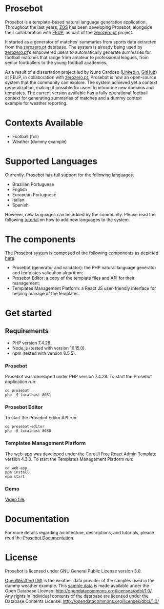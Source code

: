 # Prosebot

Prosebot is a template-based natural language generation application. Throughout the last years, [ZOS](http://www.zos.pt) has been developing Prosebot, alongside their collaboration with [FEUP](https://sigarra.up.pt/feup/pt/web_page.inicial), as part of the [zerozero.pt](https://www.zerozero.pt) project.

It started as a generator of matches’ summaries from sports data extracted from the [zerozero.pt](https://www.zerozero.pt) database. The system is already being used by [zerozero.pt](https://www.zerozero.pt)’s empowered users to automatically generate summaries for football matches that range from amateur to professional leagues, from senior footballers to the young football academies.

As a result of a dissertation project led by Nuno Cardoso ([LinkedIn](https://www.linkedin.com/in/nmtc01/), [GitHub](https://github.com/nmtc01)) at FEUP, in collaboration with [zerozero.pt](https://www.zerozero.pt), Prosebot is now an open-source system that the community can explore. The system achieved yet a context generalization, making it possible for users to introduce new domains and templates. The current version available has a fully operational football context for generating summaries of matches and a dummy context example for weather reporting.

# Contexts Available

- Football (full)
- Weather (dummy example)

# Supported Languages

Currently, Prosebot has full support for the following languages:
- Brazilian Portuguese
- English
- European Portuguese
- Italian
- Spanish

However, new languages can be added by the community. Please read the following [tutorial](https://github.com/zerozeropt/prosebot/wiki/How-to-add-a-new-language) on how to add new languages to the system.

# The components

The Prosebot system is composed of the following components as depicted [here](https://github.com/zerozeropt/prosebot/wiki/prosebot/Architecture):
- Prosebot (generator and validator): the PHP natural language generator and templates validation algorithm;
- Prosebot Editor: a copy of the template files and API for their management;
- Templates Management Platform: a React JS user-friendly interface for helping manage of the templates.

# Get started

## Requirements

- PHP version 7.4.28.
- Node.js (tested with version 16.15.0).
- npm (tested with version 8.5.5).

### Prosebot

Prosebot was developed under PHP version 7.4.28.
To start the Prosebot application run:
```
cd prosebot
php -S localhost 8081
```

### Prosebot Editor

To start the Prosebot Editor API run:
```
cd prosebot-editor
php -S localhost 8080
```

### Templates Management Platform

The web-app was developed under the CoreUI Free React Admin Template version 4.3.0.
To start the Templates Management Platform run:
```
cd web-app
npm install
npm start
```

### Demo

[Video file](https://github.com/zerozeropt/prosebot/blob/main/Prosebot.mp4).

# Documentation

For more details regarding architecture, descriptions, and tutorials, please read the [Prosebot Documentation](https://github.com/zerozeropt/prosebot/wiki/Home).

# License

Prosebot is licensed under GNU General Public License version 3.0.

[OpenWeather(TM)](https://openweathermap.org) is the weather data provider of the samples used in the dummy weather example. This [sample data](/prosebot/contexts/weather/samples/) is made available under the Open Database License: http://opendatacommons.org/licenses/odbl/1.0/. Any rights in individual contents of the database are licensed under the Database Contents License: http://opendatacommons.org/licenses/dbcl/1.0/
